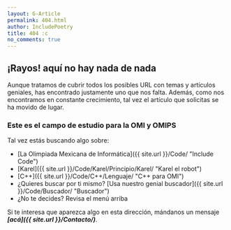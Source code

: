 ```yaml
---
layout: G-Article
permalink: 404.html
author: IncludePoetry
title: 404 :c
no_comments: true
---
```



## ¡Rayos! aquí no hay nada de nada

Aunque tratamos de cubrir todos los posibles URL con temas y artículos geniales, has encontrado justamente uno que nos falta. Además, como nos encontramos en constante crecimiento, tal vez el artículo que solicitas se ha movido de lugar.

### Este es el campo de estudio para la OMI y OMIPS

Tal vez estás buscando algo sobre:

- [La Olimpiada Mexicana de Informática]({{ site.url }}/Code/ "Include Code")
- [Karel]({{ site.url }}/Code/Karel/Principio/Karel/ "Karel el robot")
- [C++]({{ site.url }}/Code/C++/Lenguaje/ "C++ para OMI")
- ¿Quieres buscar por ti mismo? [Usa nuestro genial buscador]({{ site.url }}/Code/Buscador/ "Buscador")
- ¿No te decides? Revisa el menú arriba

Si te interesa que aparezca algo en esta dirección, mándanos un mensaje ***[acá]({{ site.url }}/Contacto/)***.

